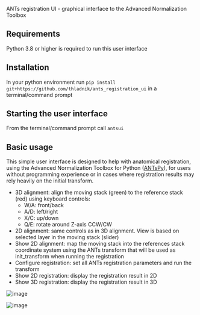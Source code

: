 ANTs registration UI - graphical interface to the Advanced Normalization Toolbox

## Requirements

Python 3.8 or higher is required to run this user interface

## Installation

In your python environment run `pip install git+https://github.com/thladnik/ants_registration_ui` in a terminal/command prompt

## Starting the user interface

From the terminal/command prompt call `antsui`

## Basic usage

This simple user interface is designed to help with anatomical registration, using the Advanced Normalization Toolbox for Python ([ANTsPy](https://github.com/ANTsX/ANTsPy)), for users without programming experience or in cases where registration results may rely heavily on the initial transform. 

* 3D alignment: align the moving stack (green) to the reference stack (red) using keyboard controls:
  * W/A: front/back
  * A/D: left/right
  * X/C: up/down
  * Q/E: rotate around Z-axis CCW/CW
* 2D alignment: same controls as in 3D alignment. View is based on selected layer in the moving stack (slider)
* Show 2D alignment: map the moving stack into the references stack coordinate system using the ANTs transform that will be used as init_transform when running the registration
* Configure registration: set all ANTs registration parameters and run the transform
* Show 2D registration: display the registration result in 2D
* Show 3D registration: display the registration result in 3D


![image](https://github.com/user-attachments/assets/ecb1044a-5a0e-4280-8809-c8364d2f82fd)

![image](https://github.com/user-attachments/assets/58c5cfa9-0ecc-4a51-b497-1b76b3469a7b)
